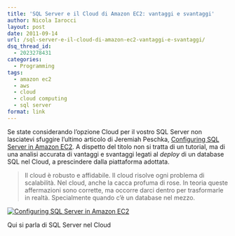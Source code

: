 ```yaml
---
title: 'SQL Server e il Cloud di Amazon EC2: vantaggi e svantaggi'
author: Nicola Iarocci
layout: post
date: 2011-09-14
url: /sql-server-e-il-cloud-di-amazon-ec2-vantaggi-e-svantaggi/
dsq_thread_id:
  - 2023278431
categories:
  - Programming
tags:
  - amazon ec2
  - aws
  - cloud
  - cloud computing
  - sql server
format: link
---
```

Se state considerando l&#8217;opzione Cloud per il vostro SQL Server non lasciatevi sfuggire l&#8217;ultimo articolo di Jeremiah Peschka, <a title="Configuring SQL Server on EC2" href="http://www.brentozar.com/archive/2011/09/sql-server-ec/" target="_blank">Configuring SQL Server in Amazon EC2</a>. A dispetto del titolo non si tratta di un tutorial, ma di una analisi accurata di vantaggi e svantaggi legati al _deploy_ di un database SQL nel Cloud, a prescindere dalla piattaforma adottata.

> Il cloud è robusto e affidabile. Il cloud risolve ogni problema di scalabilità. Nel cloud, anche la cacca profuma di rose. In teoria queste affermazioni sono corrette, ma occorre darci dentro per trasformarle in realtà. Specialmente quando c&#8217;è un database nel mezzo.

<div id="attachment_3388" style="width: 590px" class="wp-caption aligncenter">
  <a href="http://www.brentozar.com/archive/2011/09/sql-server-ec/"><img class="size-full wp-image-3388" title="Configuring SQL Server in Amazon EC2" src="http://i0.wp.com/nicolaiarocci.com/wp-content/uploads/SQLServer-nel-Cloud.jpg?fit=525%2C370" alt="Configuring SQL Server in Amazon EC2" srcset="http://i0.wp.com/nicolaiarocci.com/wp-content/uploads/SQLServer-nel-Cloud.jpg?w=580 580w, http://i0.wp.com/nicolaiarocci.com/wp-content/uploads/SQLServer-nel-Cloud.jpg?resize=150%2C105 150w, http://i0.wp.com/nicolaiarocci.com/wp-content/uploads/SQLServer-nel-Cloud.jpg?resize=300%2C211 300w, http://i0.wp.com/nicolaiarocci.com/wp-content/uploads/SQLServer-nel-Cloud.jpg?resize=425%2C300 425w" sizes="(max-width: 525px) 100vw, 525px" data-recalc-dims="1" /></a>
  
  <p class="wp-caption-text">
    Qui si parla di SQL Server nel Cloud
  </p>
</div>
